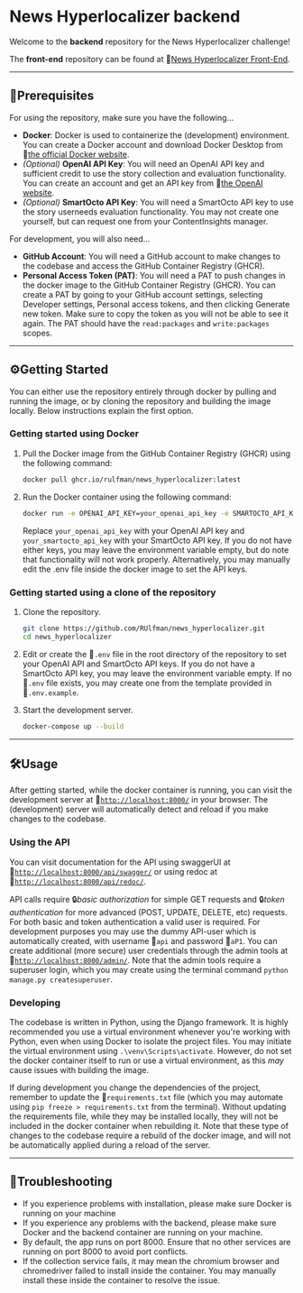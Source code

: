 # News Hyperlocalizer backend

Welcome to the **backend** repository for the News Hyperlocalizer challenge!

The **front-end** repository can be found at :link:[News Hyperlocalizer Front-End](https://github.com/roydebiejs/news-hyperlocalizer).

---
## :pushpin:Prerequisites

For using the repository, make sure you have the following...

- **Docker**: Docker is used to containerize the (development) environment. You can create a Docker account and download Docker Desktop from :link:[the official Docker website](https://www.docker.com/products/docker-desktop).
- *(Optional)* **OpenAI API Key**: You will need an OpenAI API key and sufficient credit to use the story collection and evaluation functionality. You can create an account and get an API key from :link:[the OpenAI website](https://platform.openai.com/).
- *(Optional)* **SmartOcto API Key**: You will need a SmartOcto API key to use the story userneeds evaluation functionality. You may not create one yourself, but can request one from your ContentInsights manager.

For development, you will also need...

- **GitHub Account**: You will need a GitHub account to make changes to the codebase and access the GitHub Container Registry (GHCR). 
- **Personal Access Token (PAT)**: You will need a PAT to push changes in the docker image to the GitHub Container Registry (GHCR). You can create a PAT by going to your GitHub account settings, selecting Developer settings, Personal access tokens, and then clicking Generate new token. Make sure to copy the token as you will not be able to see it again. The PAT should have the `read:packages` and `write:packages` scopes.

---
## :gear:Getting Started
You can either use the repository entirely through docker by pulling and running the image, or by cloning the repository and building the image locally. Below instructions explain the first option.

### Getting started using Docker
 
1. Pull the Docker image from the GitHub Container Registry (GHCR) using the following command:

    ```bash
    docker pull ghcr.io/rulfman/news_hyperlocalizer:latest    
    ```
   
2. Run the Docker container using the following command:

    ```bash
   docker run -e OPENAI_API_KEY=your_openai_api_key -e SMARTOCTO_API_KEY=your_smartocto_api_key --name news_hyperlocalizer_backend -d -p 8000:8000 ghcr.io/rulfman/news_hyperlocalizer:latest
    ```
    Replace `your_openai_api_key` with your OpenAI API key and `your_smartocto_api_key` with your SmartOcto API key. If you do not have either keys, you may leave the environment variable empty, but do note that functionality will not work properly.
    Alternatively, you may manually edit the .env file inside the docker image to set the API keys.

### Getting started using a clone of the repository

1. Clone the repository.
   ```bash
   git clone https://github.com/RUlfman/news_hyperlocalizer.git
   cd news_hyperlocalizer
   ```

2. Edit or create the :file_folder:`.env` file in the root directory of the repository to set your OpenAI API and SmartOcto API keys. If you do not have a SmartOcto API key, you may leave the environment variable empty. If no :file_folder:`.env` file exists, you may create one from the template provided in :file_folder:`.env.example`.

3. Start the development server.
   ```bash
   docker-compose up --build
   ```

---
## :hammer_and_wrench:Usage
After getting started, while the docker container is running, you can visit the development server at :link:[``http://localhost:8000/``](http://localhost:8000/) in your browser. The (development) server will automatically detect and reload if you make changes to the codebase. 

### Using the API

You can visit documentation for the API using swaggerUI at :link:[``http://localhost:8000/api/swagger/``](http://localhost:8000/api/swagger/) or using redoc at :link:[``http://localhost:8000/api/redoc/``](http://localhost:8000/api/redoc/).

API calls require :lock:_basic authorization_ for simple GET requests and :lock:_token authentication_ for more advanced (POST, UPDATE, DELETE, etc) requests. For both basic and token authentication a valid user is required. For development purposes you may use the dummy API-user which is automatically created, with username :key:`api` and password :key:`aP1`. You can create additional (more secure) user credentials through the admin tools at :link:[``http://localhost:8000/admin/``](http://localhost:8000/admin/). Note that the admin tools require a superuser login, which you may create using the terminal command ``python manage.py createsuperuser``.

### Developing

The codebase is written in Python, using the Django framework. It is highly recommended you use a virtual environment whenever you're working with Python, even when using Docker to isolate the project files. You may initiate the virtual environment using ``.\venv\Scripts\activate``. However, do not set the docker container itself to run or use a virtual environment, as this _may_ cause issues with building the image.

If during development you change the dependencies of the project, remember to update the :file_folder:`requirements.txt` file (which you may automate using ``pip freeze > requirements.txt`` from the terminal). Without updating the requirements file, while they may be installed locally, they will not be included in the docker container when rebuilding it. Note that these type of changes to the codebase require a rebuild of the docker image, and will not be automatically applied during a reload of the server.

---
## :construction:Troubleshooting
- If you experience problems with installation, please make sure Docker is running on your machine
- If you experience any problems with the backend, please make sure Docker and the backend container are running on your machine.
- By default, the app runs on port 8000. Ensure that no other services are running on port 8000 to avoid port conflicts.
- If the collection service fails, it may mean the chromium browser and chromedriver failed to install inside the container. You may manually install these inside the container to resolve the issue.
